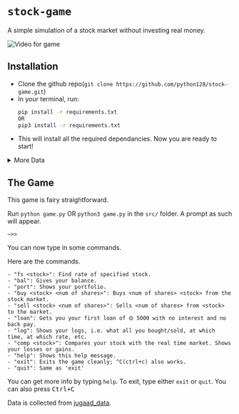 # `stock-game`
A simple simulation of a stock market without investing real money.

![Video for game](./stock_game.gif)

  
## Installation
- Clone the github repo(`git clone https://github.com/python128/stock-game.git`)
- In your terminal, run: 
  ```sh
  pip install -r requirements.txt
  OR 
  pip3 install -r requirements.txt
  ```
- This will install all the required dependancies.
Now you are ready to start!

<details> <summary> More Data </summary>
  
  #### Modules Used
  - BeautifulSoup4
  - colorama
  - jugaad_data
  - pandas
  - tabulate
</details>

## The Game
This game is fairy straightforward.

Run `python game.py` OR `python3 game.py` in the `src/` folder.
A prompt as such will appear.
```
~>> 
```
You can now type in some commands.

Here are the commands.
```
- "fs <stock>": Find rate of specified stock.
- "bal": Gives your balance.
- "port": Shows your portfolio.
- "buy <stock> <num of shares>": Buys <num of shares> <stock> from the stock market.
- "sell <stock> <num of shares>": Sells <num of shares> from <stock> to the market.
- "loan": Gets you your first loan of ⏣ 5000 with no interest and no back pay.
- "log": Shows your logs, i.e. what all you bought/sold, at which time, at which rate, etc.
- "comp <stock>": Compares your stock with the real time market. Shows your losses or gains.
- "help": Shows this help message.
- "exit": Exits the game cleanly; ^C(ctrl+c) also works.
- "quit": Same as 'exit'
```
  
You can get more info by typing `help`.
To exit, type either `exit` or `quit`. You can also press <kbd>Ctrl+C</kbd>

  
Data is collected from [jugaad_data](https://github.com/jugaad-py/jugaad-data).
